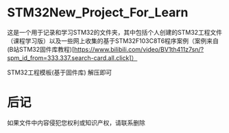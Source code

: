 # STM32New_Project_For_Learn
这是一个用于记录和学习STM32的文件夹，其中包括个人创建的STM32工程文件（课程学习版）以及一些网上收集的基于STM32F103C8T6程序案例（案例来自(B站STM32固件库教程)[https://www.bilibili.com/video/BV1th411z7sn/?spm_id_from=333.337.search-card.all.click]）

STM32工程模板(基于固件库)
解压即可

# 后记
如果文件中内容侵犯您权利或知识产权，请联系删除

